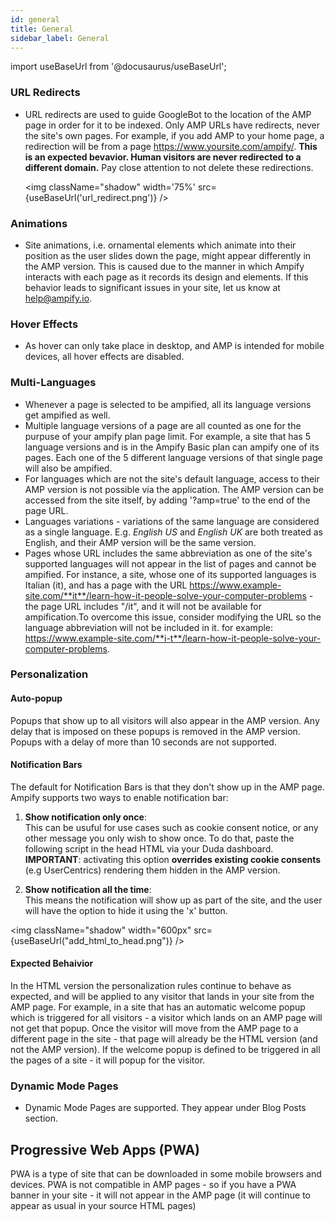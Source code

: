 ```yaml
---
id: general
title: General
sidebar_label: General
---
```

import useBaseUrl from '@docusaurus/useBaseUrl'; 

### URL Redirects
* URL redirects are used to guide GoogleBot to the location of the AMP page in order for it to be indexed. Only AMP URLs have redirects, never the site's own pages. For example, if you add AMP to your home page, a redirection will be from a page https://www.yoursite.com/ampify/. __This is an expected bevavior. Human visitors are never redirected to a different domain.__ Pay close attention to not delete these redirections.

    <img className="shadow" width='75%' src={useBaseUrl('url_redirect.png')} />

### Animations
* Site animations, i.e. ornamental elements which animate into their position as the user slides down the page, might appear differently in the AMP version. This is caused due to the manner in which Ampify interacts with each page as it records its design and elements. If this behavior leads to significant issues in your site, let us know at help@ampify.io.
### Hover Effects
* As hover can only take place in desktop, and AMP is intended for mobile devices, all hover effects are disabled.
### Multi-Languages
* Whenever a page is selected to be ampified, all its language versions get ampified as well. 
* Multiple language versions of a page are all counted as one for the purpuse of your ampify plan page limit. For example, a site that has 5 language versions and is in the Ampify Basic plan can ampify one of its pages. Each one of the 5 different language versions of that single page will also be ampified.
* For languages which are not the site's default language, access to their AMP version is not possible via the application. The AMP version can be accessed from the site itself, by adding '?amp=true' to the end of the page URL.
* Languages variations - variations of the same language are considered as a single language. E.g. *English US* and *English UK* are both treated as English, and their AMP version will be the same version.
* Pages whose URL includes the same abbreviation as one of the site's supported languages will not appear in the list of pages and cannot be ampified. For instance, a site, whose one of its supported languages is Italian (it), and has a page with the URL https://www.example-site.com/**it**/learn-how-it-people-solve-your-computer-problems - the page URL includes "/it", and it will not be available for ampification.To overcome this issue, consider modifying the URL so the language abbreviation will not be included in it. for example: https://www.example-site.com/**i-t**/learn-how-it-people-solve-your-computer-problems.
### Personalization
#### Auto-popup 
Popups that show up to all visitors will also appear in the AMP version. Any delay that is imposed on these popups is removed in the AMP version. Popups with a delay of more than 10 seconds are not supported. 
#### Notification Bars
The default for Notification Bars is that they don't show up in the AMP page.  
Ampify supports two ways to enable notification bar:
1. __Show notification only once__:  
This can be usuful for use cases such as cookie consent notice, or any other message you only wish to show once. To do that, paste the following script in the head HTML via your Duda dashboard. __IMPORTANT__: activating this option __overrides existing cookie consents__ (e.g UserCentrics) rendering them hidden in the AMP version.
   
    <script> var amp_keep_notifications_only_once = true </script>
    
2. __Show notification all the time__:  
This means the notification will show up as part of the site, and the user will have the option to hide it using the 'x' button.

    <script> var amp_keep_notifications = true </script>  
<img className="shadow" width="600px" src={useBaseUrl("add_html_to_head.png")} />


#### Expected Behaivior 
In the HTML version the personalization rules continue to behave as expected, and will be applied to any visitor that lands in your site from the AMP page. For example, in a site that has an automatic welcome popup which is triggered for all visitors - a visitor which lands on an AMP page will not get that popup. Once the visitor will move from the AMP page to a different page in the site - that page will already be the HTML version (and not the AMP version). If the welcome popup is defined to be triggered in all the pages of a site - it will popup for the visitor.
### Dynamic Mode Pages
* Dynamic Mode Pages are supported. They appear under Blog Posts section.

## Progressive Web Apps (PWA)
PWA is a type of site that can be downloaded in some mobile browsers and devices. PWA is not compatible in AMP pages - so if you have a PWA banner in your site - it will not appear in the AMP page (it will continue to appear as usual in your source HTML pages)
